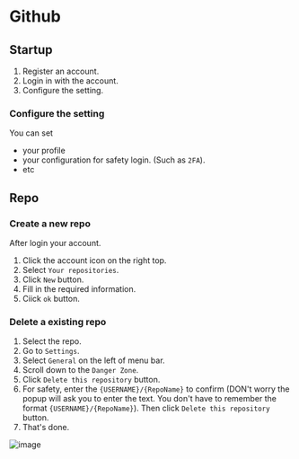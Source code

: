 # Github
## Startup
1. Register an account.
2. Login in with the account.
3. Configure the setting.

### Configure the setting
You can set 
+ your profile
+ your configuration for safety login. (Such as `2FA`).
+ etc

## Repo
### Create a new repo
After login your account.

1. Click the account icon on the right top.
2. Select `Your repositories`.
3. Click `New` button.
4. Fill in the required information.
5. Ciick `ok` button.

### Delete a existing repo

1. Select the repo.
2. Go to `Settings`.
3. Select `General` on the left of menu bar.
4. Scroll down to the `Danger Zone`.
5. Click `Delete this repository` button.
6. For safety, enter the `{USERNAME}/{RepoName}` to confirm (DON't worry the popup will ask you to enter the text. You don't have to remember the format `{USERNAME}/{RepoName}`). Then click `Delete this repository` button.
7. That's done.

![image](https://github.com/user-attachments/assets/fd7f0163-be48-45cd-8efb-9bb6819dce87)


